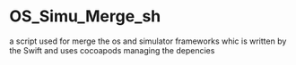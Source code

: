 # OS_Simu_Merge_sh
a script used for merge the os and simulator frameworks whic is written by the Swift and uses cocoapods managing the depencies

